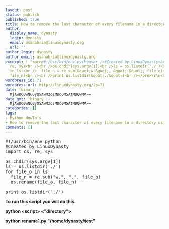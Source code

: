 ```yaml
---
layout: post
status: publish
published: true
title: How to remove the last character of every filename in a directory
author:
  display_name: dynasty
  login: dynasty
  email: asanabria@linuxdynasty.org
  url: ''
author_login: dynasty
author_email: asanabria@linuxdynasty.org
excerpt: ! "<pre>#!/usr/bin/env python<br />#Created by LinuxDynasty<br />import os,
  re, sys<br /><br />os.chdir(sys.argv[1])<br />ls = os.listdir('./')<br />for file_o
  in ls:<br />  file_n = re.sub(&quot;w.&quot;, &quot;.&quot;, file_o)<br />  os.rename(file_o,
  file_n)<br /><br />print os.listdir(&quot;./&quot;)<br /></pre>\r\n<br />"
wordpress_id: 71
wordpress_url: http://linuxdynasty.org/?p=71
date: !binary |-
  MjAwOC0wNC0yOSAwMzozMDo0MSAtMDQwMA==
date_gmt: !binary |-
  MjAwOC0wNC0yOSAwMzozMDo0MSAtMDQwMA==
categories: []
tags:
- Python HowTo's
- How to remove the last character of every filename in a directory using Python
comments: []
---
```

<pre>#!/usr/bin/env python<br />#Created by LinuxDynasty<br />import os, re, sys<br /><br />os.chdir(sys.argv[1])<br />ls = os.listdir('./')<br />for file_o in ls:<br />  file_n = re.sub(&quot;w.&quot;, &quot;.&quot;, file_o)<br />  os.rename(file_o, file_n)<br /><br />print os.listdir(&quot;./&quot;)<br /></pre>
<p><a id="more"></a><a id="more-71"></a></p>
<p><strong>To run this script you will do this.</strong></p>
<p><strong>python &lt;script&gt; &lt;&quot;directory&quot;&gt;</strong></p>
<p><strong>python rename1.py &quot;/home/dynasty/test&quot;</strong></p>
